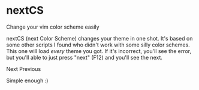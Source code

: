 nextCS
======

Change your vim color scheme easily

nextCS (next Color Scheme) changes your theme in one shot. It's based on some other scripts I found who didn't work with some silly color schemes. This one will load *every* theme you got. If it's incorrect, you'll see the error, but you'll able to just press "next" (F12) and you'll see the next.

<F12> Next
<F11> Previous

Simple enough :)
